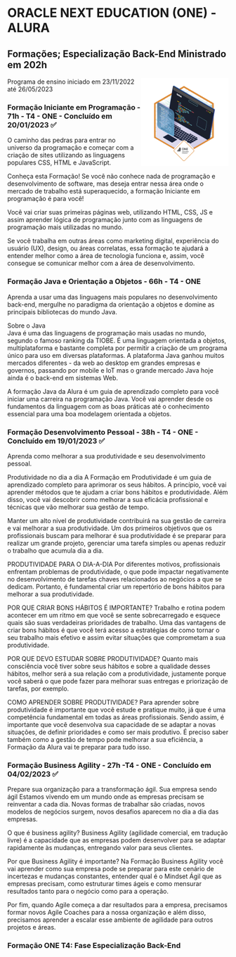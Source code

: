 <h1>ORACLE NEXT EDUCATION (ONE) - ALURA</h1>

<h2>Formações; Especialização Back-End Ministrado em 202h</h2><img src="IMG_2303.png" width="200" align="right">
Programa de ensino iniciado em 23/11/2022 até 26/05/2023

<h3>Formação Iniciante em Programação - 71h - T4 - ONE - Concluído em 20/01/2023 ✅</h3>
O caminho das pedras para entrar no universo da programação e começar com a criação de sites utilizando as linguagens populares CSS, HTML e JavaScript.

Conheça esta Formação!
Se você não conhece nada de programação e desenvolvimento de software, mas deseja entrar nessa área onde o mercado de trabalho está superaquecido, a formação Iniciante em programação é para você!

Você vai criar suas primeiras páginas web, utilizando HTML, CSS, JS e assim aprender lógica de programação junto com as linguagens de programação mais utilizadas no mundo.

Se você trabalha em outras áreas como marketing digital, experiência do usuário (UX), design, ou áreas correlatas, essa formação te ajudará a entender melhor como a área de tecnologia funciona e, assim, você consegue se comunicar melhor com a área de desenvolvimento.

<h3>Formação Java e Orientação a Objetos - 66h - T4 - ONE</h3>
<p>Aprenda a usar uma das linguagens mais populares no desenvolvimento back-end, mergulhe no paradigma da orientação a objetos e domine as principais bibliotecas do mundo Java.</p>

Sobre o Java<br>
Java é uma das linguagens de programação mais usadas no mundo, segundo o famoso ranking da TIOBE. É uma linguagem orientada a objetos, multiplataforma e bastante completa por permitir a criação de um programa único para uso em diversas plataformas. A plataforma Java ganhou muitos mercados diferentes - da web ao desktop em grandes empresas e governos, passando por mobile e IoT mas o grande mercado Java hoje ainda é o back-end em sistemas Web.

A formação Java da Alura é um guia de aprendizado completo para você iniciar uma carreira na programação Java. Você vai aprender desde os fundamentos da linguagem com as boas práticas até o conhecimento essencial para uma boa modelagem orientada a objetos.

<h3>Formação Desenvolvimento Pessoal - 38h - T4 - ONE - Concluído em 19/01/2023 ✅</h3>
Aprenda como melhorar a sua produtividade e seu desenvolvimento pessoal.

Produtividade no dia a dia
A Formação em Produtividade é um guia de aprendizado completo para aprimorar os seus hábitos. A princípio, você vai aprender métodos que te ajudam a criar bons hábitos e produtividade. Além disso, você vai descobrir como melhorar a sua eficácia profissional e técnicas que vão melhorar sua gestão de tempo.

Manter um alto nível de produtividade contribuirá na sua gestão de carreira e vai melhorar a sua produtividade. Um dos primeiros objetivos que os profissionais buscam para melhorar é sua produtividade é se preparar para realizar um grande projeto, gerenciar uma tarefa simples ou apenas reduzir o trabalho que acumula dia a dia.

PRODUTIVIDADE PARA O DIA-A-DIA
Por diferentes motivos, profissionais enfrentam problemas de produtividade, o que pode impactar negativamente no desenvolvimento de tarefas chaves relacionados ao negócios a que se dedicam. Portanto, é fundamental criar um repertório de bons hábitos para melhorar a sua produtividade.

POR QUE CRIAR BONS HÁBITOS É IMPORTANTE?
Trabalho e rotina podem acontecer em um ritmo em que você se sente sobrecarregado e esquece quais são suas verdadeiras prioridades de trabalho. Uma das vantagens de criar bons hábitos é que você terá acesso a estratégias de como tornar o seu trabalho mais efetivo e assim evitar situações que comprometam a sua produtividade.

POR QUE DEVO ESTUDAR SOBRE PRODUTIVIDADE?
Quanto mais consciência você tiver sobre seus hábitos e sobre a qualidade desses hábitos, melhor será a sua relação com a produtividade, justamente porque você saberá o que pode fazer para melhorar suas entregas e priorização de tarefas, por exemplo.

COMO APRENDER SOBRE PRODUTIVIDADE?
Para aprender sobre produtividade é importante que você estude e pratique muito, já que é uma competência fundamental em todas as áreas profissionais. Sendo assim, é importante que você desenvolva sua capacidade de se adaptar a novas situações, de definir prioridades e como ser mais produtivo. É preciso saber também como a gestão de tempo pode melhorar a sua eficiência, a Formação da Alura vai te preparar para tudo isso.

<h3>Formação Business Agility - 27h -T4 - ONE - Concluído em 04/02/2023 ✅</h3>
Prepare sua organização para a transformação ágil.
Sua empresa sendo ágil
Estamos vivendo em um mundo onde as empresas precisam se reinventar a cada dia. Novas formas de trabalhar são criadas, novos modelos de negócios surgem, novos desafios aparecem no dia a dia das empresas.

O que é business agility?
Business Agility (agilidade comercial, em tradução livre) é a capacidade que as empresas podem desenvolver para se adaptar rapidamente às mudanças, entregando valor para seus clientes.

Por que Business Agility é importante?
Na Formação Business Agility você vai aprender como sua empresa pode se preparar para este cenário de incertezas e mudanças constantes, entender qual é o Mindset Ágil que as empresas precisam, como estruturar times ágeis e como mensurar resultados tanto para o negócio como para a operação.

Por fim, quando Agile começa a dar resultados para a empresa, precisamos formar novos Agile Coaches para a nossa organização e além disso, precisamos aprender a escalar esse ambiente de agilidade para outros projetos e áreas.

<h3>Formação ONE T4: Fase Especialização Back-End</h3>
